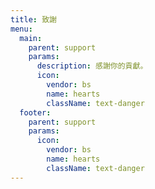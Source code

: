 ```yaml
---
title: 致謝
menu:
  main:
    parent: support
    params:
      description: 感謝你的貢獻。
      icon:
        vendor: bs
        name: hearts
        className: text-danger
  footer:
    parent: support
    params:
      icon:
        vendor: bs
        name: hearts
        className: text-danger
---
```

